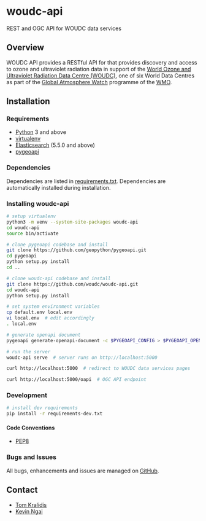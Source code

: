 # woudc-api

REST and OGC API for WOUDC data services

## Overview

WOUDC API provides a RESTful API for that provides discovery and access to
ozone and ultraviolet radiation data in support of the [World Ozone and 
Ultraviolet Radiation Data Centre (WOUDC)](https://woudc.org), one of six
World Data Centres as part of the [Global Atmosphere Watch](https://public.wmo.int/en/programmes/global-atmosphere-watch-programme)
programme of the [WMO](https://public.wmo.int).

## Installation

### Requirements
- [Python](https://python.org) 3 and above
- [virtualenv](https://virtualenv.pypa.io/)
- [Elasticsearch](https://www.elastic.co/products/elasticsearch) (5.5.0 and above)
- [pygeoapi](https://pygeoapi.io)

### Dependencies
Dependencies are listed in [requirements.txt](requirements.txt). Dependencies
are automatically installed during installation.

### Installing woudc-api

```bash
# setup virtualenv
python3 -m venv --system-site-packages woudc-api
cd woudc-api
source bin/activate

# clone pygeoapi codebase and install
git clone https://github.com/geopython/pygeoapi.git
cd pygeoapi
python setup.py install
cd ..

# clone woudc-api codebase and install
git clone https://github.com/woudc/woudc-api.git
cd woudc-api
python setup.py install

# set system environment variables
cp default.env local.env
vi local.env  # edit accordingly
. local.env

# generate openapi document
pygeoapi generate-openapi-document -c $PYGEOAPI_CONFIG > $PYGEOAPI_OPENAPI

# run the server
woudc-api serve  # server runs on http://localhost:5000

curl http://localhost:5000  # redirect to WOUDC data services pages

curl http://localhost:5000/oapi  # OGC API endpoint
```

### Development

```bash
# install dev requirements
pip install -r requirements-dev.txt
```

#### Code Conventions

* [PEP8](https://www.python.org/dev/peps/pep-0008)

### Bugs and Issues

All bugs, enhancements and issues are managed on [GitHub](https://github.com/woudc/woudc-api/issues).

## Contact

* [Tom Kralidis](https://github.com/tomkralidis)
* [Kevin Ngai](https://github.com/kngai)
